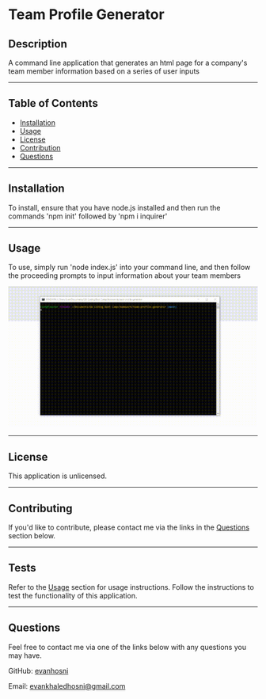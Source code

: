 # Team Profile Generator

## Description

A command line application that generates an html page for a company's team member information based on a series of user inputs

---

## Table of Contents
  * [Installation](#installation)
  * [Usage](#usage)
  * [License](#license)
  * [Contribution](#contribution)
  * [Questions](#questions)
    
---

## Installation

To install, ensure that you have node.js installed and then run the commands 'npm init' followed by 'npm i inquirer'

---

## Usage

To use, simply run 'node index.js' into your command line, and then follow the proceeding prompts to input information about your team members
    
![Team Profile Generator](./assets/team-profile-generator.gif)

---

## License
        
  This application is unlicensed.
    
---

## Contributing

If you'd like to contribute, please contact me via the links in the [Questions](#questions) section below.
        
---

## Tests

Refer to the [Usage](#usage) section for usage instructions. Follow the instructions to test the functionality of this application.

---

## Questions
        
  Feel free to contact me via one of the links below with any questions you may have.

  GitHub: [evanhosni](https://github.com/evanhosni)

  Email: [evankhaledhosni@gmail.com](mailto:evankhaledhosni@gmail.com)
